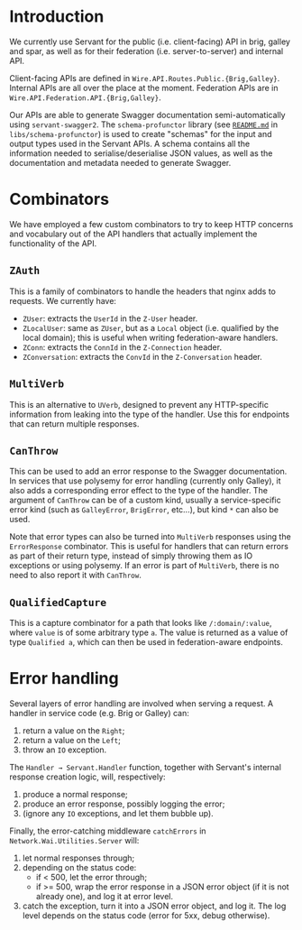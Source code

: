 # Introduction

We currently use Servant for the public (i.e. client-facing) API in brig, galley and spar, as well as for their federation (i.e. server-to-server) and internal API.

Client-facing APIs are defined in `Wire.API.Routes.Public.{Brig,Galley}`. Internal APIs are all over the place at the moment. Federation APIs are in `Wire.API.Federation.API.{Brig,Galley}`.

Our APIs are able to generate Swagger documentation semi-automatically using `servant-swagger2`. The `schema-profunctor` library (see [`README.md`](/libs/schema-profunctor/README.md) in `libs/schema-profunctor`) is used to create "schemas" for the input and output types used in the Servant APIs. A schema contains all the information needed to serialise/deserialise JSON values, as well as the documentation and metadata needed to generate Swagger.

# Combinators

We have employed a few custom combinators to try to keep HTTP concerns and vocabulary out of the API handlers that actually implement the functionality of the API.

## `ZAuth`

This is a family of combinators to handle the headers that nginx adds to requests. We currently have:

  - `ZUser`: extracts the `UserId` in the `Z-User` header.
  - `ZLocalUser`: same as `ZUser`, but as a `Local` object (i.e. qualified by the local domain); this is useful when writing federation-aware handlers.
  - `ZConn`: extracts the `ConnId` in the `Z-Connection` header.
  - `ZConversation`: extracts the `ConvId` in the `Z-Conversation` header.

## `MultiVerb`

This is an alternative to `UVerb`, designed to prevent any HTTP-specific information from leaking into the type of the handler. Use this for endpoints that can return multiple responses.

## `CanThrow`

This can be used to add an error response to the Swagger documentation. In services that use polysemy for error handling (currently only Galley), it also adds a corresponding error effect to the type of the handler. The argument of `CanThrow` can be of a custom kind, usually a service-specific error kind (such as `GalleyError`, `BrigError`, etc...), but kind `*` can also be used.

Note that error types can also be turned into `MultiVerb` responses using the `ErrorResponse` combinator. This is useful for handlers that can return errors as part of their return type, instead of simply throwing them as IO exceptions or using polysemy. If an error is part of `MultiVerb`, there is no need to also report it with `CanThrow`.

## `QualifiedCapture`

This is a capture combinator for a path that looks like `/:domain/:value`, where `value` is of some arbitrary type `a`. The value is returned as a value of type `Qualified a`, which can then be used in federation-aware endpoints.

# Error handling

Several layers of error handling are involved when serving a request. A handler in service code (e.g. Brig or Galley) can:

  1. return a value on the `Right`;
  2. return a value on the `Left`;
  3. throw an `IO` exception.

The `Handler → Servant.Handler` function, together with Servant's internal response creation logic, will, respectively:

  1. produce a normal response;
  2. produce an error response, possibly logging the error;
  3. (ignore any `IO` exceptions, and let them bubble up).

Finally, the error-catching middleware `catchErrors` in `Network.Wai.Utilities.Server` will:

  1. let normal responses through;
  2. depending on the status code:
     - if < 500, let the error through;
     - if >= 500, wrap the error response in a JSON error object (if it is not already
       one), and log it at error level.
  3. catch the exception, turn it into a JSON error object, and log it. The
     log level depends on the status code (error for 5xx, debug otherwise).
